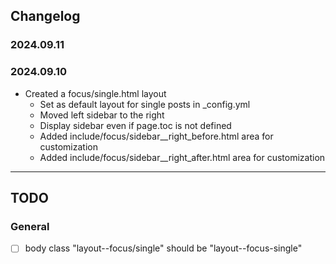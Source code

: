 ## Changelog

### 2024.09.11

### 2024.09.10
- Created a focus/single.html layout
    - Set as default layout for single posts in _config.yml
    - Moved left sidebar to the right
    - Display sidebar even if page.toc is not defined
    - Added include/focus/sidebar__right_before.html area for customization
    - Added include/focus/sidebar__right_after.html area for customization
    
    
    
---

## TODO

### General
- [ ] body class "layout--focus/single" should be "layout--focus-single"

